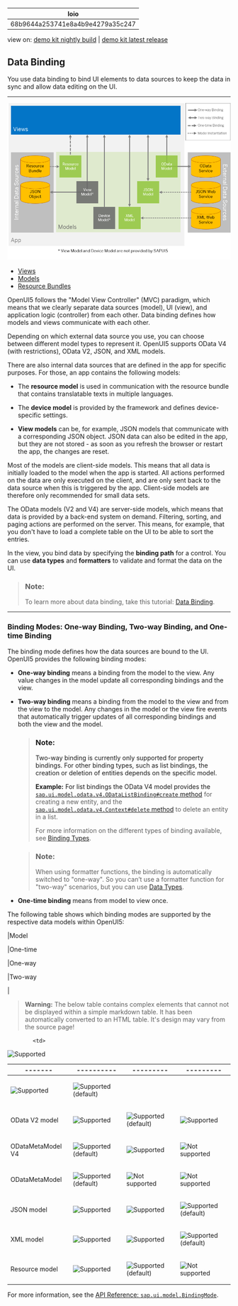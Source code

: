 <!-- loio68b9644a253741e8a4b9e4279a35c247 -->

| loio |
| -----|
| 68b9644a253741e8a4b9e4279a35c247 |

<div id="loio">

view on: [demo kit nightly build](https://openui5nightly.hana.ondemand.com/#/topic/68b9644a253741e8a4b9e4279a35c247) | [demo kit latest release](https://openui5.hana.ondemand.com/#/topic/68b9644a253741e8a4b9e4279a35c247)</div>

## Data Binding

You use data binding to bind UI elements to data sources to keep the data in sync and allow data editing on the UI.

***

![](loio544b09736447477198202b636048bab8_LowRes.png)

-   [Views](Views_91f27e3.md)
-   [Models](Models_e1b6259.md)
-   [Resource Bundles](Resource_Bundles_91f225c.md)

OpenUI5 follows the "Model View Controller" \(MVC\) paradigm, which means that we clearly separate data sources \(model\), UI \(view\), and application logic \(controller\) from each other. Data binding defines how models and views communicate with each other.

Depending on which external data source you use, you can choose between different model types to represent it. OpenUI5 supports OData V4 \(with restrictions\), OData V2, JSON, and XML models.

There are also internal data sources that are defined in the app for specific purposes. For those, an app contains the following models:

-   The **resource model** is used in communication with the resource bundle that contains translatable texts in multiple languages.

-   The **device model** is provided by the framework and defines device-specific settings.

-   **View models** can be, for example, JSON models that communicate with a corresponding JSON object. JSON data can also be edited in the app, but they are not stored - as soon as you refresh the browser or restart the app, the changes are reset.


Most of the models are client-side models. This means that all data is initially loaded to the model when the app is started. All actions performed on the data are only executed on the client, and are only sent back to the data source when this is triggered by the app. Client-side models are therefore only recommended for small data sets.

The OData models \(V2 and V4\) are server-side models, which means that data is provided by a back-end system on demand. Filtering, sorting, and paging actions are performed on the server. This means, for example, that you don't have to load a complete table on the UI to be able to sort the entries.

In the view, you bind data by specifying the **binding path** for a control. You can use **data types** and **formatters** to validate and format the data on the UI.

> ### Note:  
> To learn more about data binding, take this tutorial: [Data Binding](Data_Binding_e531093.md).

***

<a name="loio68b9644a253741e8a4b9e4279a35c247__section_BindingModes"/>

### Binding Modes: One-way Binding, Two-way Binding, and One-time Binding

The binding mode defines how the data sources are bound to the UI. OpenUI5 provides the following binding modes:

-   **One-way binding** means a binding from the model to the view. Any value changes in the model update all corresponding bindings and the view.

-   **Two-way binding** means a binding from the model to the view and from the view to the model. Any changes in the model or the view fire events that automatically trigger updates of all corresponding bindings and both the view and the model.

    > ### Note:  
    > Two-way binding is currently only supported for property bindings. For other binding types, such as list bindings, the creation or deletion of entities depends on the specific model.
    > 
    > **Example:** For list bindings the OData V4 model provides the [`sap.ui.model.odata.v4.ODataListBinding#create` method](https://openui5.hana.ondemand.com/#/api/sap.ui.model.odata.v4.ODataListBinding/methods/create) for creating a new entity, and the [`sap.ui.model.odata.v4.Context#delete` method](https://openui5.hana.ondemand.com/#/api/sap.ui.model.odata.v4.Context/methods/delete) to delete an entity in a list. 
    > 
    > For more information on the different types of binding available, see [Binding Types](Binding_Types_91f0d8a.md).

    > ### Note:  
    > When using formatter functions, the binding is automatically switched to "one-way". So you can’t use a formatter function for "two-way" scenarios, but you can use [Data Types](Formatting,_Parsing,_and_Validating_Data_07e4b92.md#loio07e4b920f5734fd78fdaa236f26236d8__section_DataTypes).

-   **One-time binding** means from model to view once.


The following table shows which binding modes are supported by the respective data models within OpenUI5:

|Model

|One-time

|One-way

|Two-way

|
 > **Warning:** The below table contains complex elements that cannot not be displayed within a simple markdown table. It has been automatically converted to an HTML table. It's design may vary from the source page!

<table>
	<thead>
		<tr>
			<th>-------</th>
			<th>----------</th>
			<th>---------</th>
			<th>---------</th>
		</tr>
	</thead>
	<tbody>

			<td> 

![Supported](loio3cb17ee88aed44d2bf1d14b97728c709_LowRes.gif) 
			</td>
			<td> 

![Supported](loio3cb17ee88aed44d2bf1d14b97728c709_LowRes.gif) 
			</td>
			<td> 

![Supported](loio3cb17ee88aed44d2bf1d14b97728c709_LowRes.gif) \(default\)
			</td>
		</tr>
		<tr>
			<td>OData V2 model
			</td>
			<td> 

![Supported](loio3cb17ee88aed44d2bf1d14b97728c709_LowRes.gif) 
			</td>
			<td> 

![Supported](loio3cb17ee88aed44d2bf1d14b97728c709_LowRes.gif) \(default\)
			</td>
			<td> 

![Supported](loio3cb17ee88aed44d2bf1d14b97728c709_LowRes.gif) 
			</td>
		</tr>
		<tr>
			<td>ODataMetaModel V4
			</td>
			<td> 

![Supported](loio3cb17ee88aed44d2bf1d14b97728c709_LowRes.gif) \(default\)
			</td>
			<td> 

![Supported](loio3cb17ee88aed44d2bf1d14b97728c709_LowRes.gif) 
			</td>
			<td> 

![Not supported](loio5befb5af20ed42fd9052a99014d953a3_LowRes.gif) 
			</td>
		</tr>
		<tr>
			<td>ODataMetaModel
			</td>
			<td> 

![Supported](loio3cb17ee88aed44d2bf1d14b97728c709_LowRes.gif) \(default\)
			</td>
			<td> 

![Not supported](loio5befb5af20ed42fd9052a99014d953a3_LowRes.gif) 
			</td>
			<td> 

![Not supported](loio5befb5af20ed42fd9052a99014d953a3_LowRes.gif) 
			</td>
		</tr>
		<tr>
			<td>JSON model
			</td>
			<td> 

![Supported](loio3cb17ee88aed44d2bf1d14b97728c709_LowRes.gif) 
			</td>
			<td> 

![Supported](loio3cb17ee88aed44d2bf1d14b97728c709_LowRes.gif) 
			</td>
			<td> 

![Supported](loio3cb17ee88aed44d2bf1d14b97728c709_LowRes.gif) \(default\)
			</td>
		</tr>
		<tr>
			<td>XML model
			</td>
			<td> 

![Supported](loio3cb17ee88aed44d2bf1d14b97728c709_LowRes.gif) 
			</td>
			<td> 

![Supported](loio3cb17ee88aed44d2bf1d14b97728c709_LowRes.gif) 
			</td>
			<td> 

![Supported](loio3cb17ee88aed44d2bf1d14b97728c709_LowRes.gif) \(default\)
			</td>
		</tr>
		<tr>
			<td>Resource model
			</td>
			<td> 

![Supported](loio3cb17ee88aed44d2bf1d14b97728c709_LowRes.gif) 
			</td>
			<td> 

![Supported](loio3cb17ee88aed44d2bf1d14b97728c709_LowRes.gif) \(default\)
			</td>
			<td> 

![Not supported](loio5befb5af20ed42fd9052a99014d953a3_LowRes.gif) 
			</td>
		</tr>
	</tbody>
</table>

For more information, see the [API Reference: `sap.ui.model.BindingMode`](https://openui5.hana.ondemand.com/#docs/api/symbols/sap.ui.model.BindingMode.html). 

